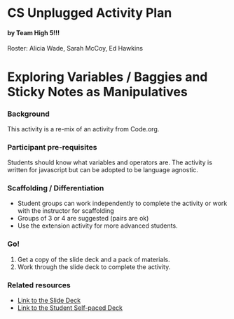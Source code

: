 # CS Unplugged Activity Plan
#### by Team High 5!!!
Roster: Alicia Wade, Sarah McCoy, Ed Hawkins

# Exploring Variables / Baggies and Sticky Notes as Manipulatives

### Background
This activity is a re-mix of an activity from Code.org.

### Participant pre-requisites
Students should know what variables and operators are. The activity is written for javascript but can be adopted to be language agnostic.

### Scaffolding / Differentiation 
* Student groups can work independently to complete the activity or work with the instructor for scaffolding 
* Groups of 3 or 4 are suggested (pairs are ok)
* Use the extension activity for more advanced students.

### Go!
1. Get a copy of the slide deck and a pack of materials.
1. Work through the slide deck to complete the activity.
   

### Related resources
* [Link to the Slide Deck](https://docs.google.com/presentation/d/1sDlMS2IVAtT45zQeBRFI2a9d5kHGu29wZvYlYOvmP_c/edit?usp=sharing)
*  [Link to the Student Self-paced Deck](https://docs.google.com/presentation/d/1Y8A5Yw-xOqkOiveYV8ujVBXalkB0N3NCwe6zdSv5Tk4/edit?usp=sharing)
  